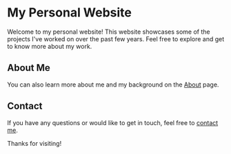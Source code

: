 # My Personal Website

Welcome to my personal website! This website showcases some of the projects I've worked on over the past few years. Feel free to explore and get to know more about my work.

## About Me

You can also learn more about me and my background on the [About](about.md) page.

## Contact

If you have any questions or would like to get in touch, feel free to [contact me](contact.md).

Thanks for visiting!
